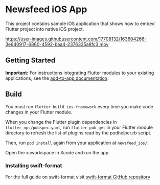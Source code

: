# Newsfeed iOS App

This project contains sample iOS application that shows how to embed Flutter project into native iOS project.

https://user-images.githubusercontent.com/17708132/163604266-3e640917-6860-4592-baa4-2376335a8fc3.mov



## Getting Started

**Important:** For instructions integrating Flutter modules to your existing applications,
see the [add-to-app documentation](https://flutter.dev/docs/development/add-to-app).

## Build

You must run `flutter build ios-framework` every time you make code changes in your Flutter module.

When you change the Flutter plugin dependencies in `flutter_nps/pubspec.yaml`,
run `flutter pub get` in your Flutter module directory to refresh the list of plugins read by the podhelper.rb script.

Then, run `pod install` again from your application at `newsfeed_ios/`.

Open the xcworkspace in Xcode and run the app.

### Installing swift-format

For the full guide on swift-format visit [swift-format GitHub repository](https://github.com/apple/swift-format#:~:text=swift%2Dformat%20provides%20the%20formatting,and%20invoked%20via%20an%20API.)
